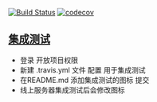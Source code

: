 [![Build Status](https://travis-ci.com/zq0904/test.svg?branch=master)](https://travis-ci.com/zq0904/test) [![codecov](https://codecov.io/gh/zq0904/test/branch/master/graph/badge.svg)](https://codecov.io/gh/zq0904/test)
## [集成测试](https://travis-ci.com/)
  - 登录 开放项目权限
  - 新建 .travis.yml 文件 配置 用于集成测试
  - 在README.md 添加集成测试的图标 提交
  - 线上服务器集成测试后会修改图标
